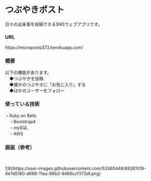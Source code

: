 # つぶやきポスト
日々の出来事を投稿できるSNSウェブアプリです。
<h3>URL</h3>
https://microposts373.herokuapp.com/
<h3>概要</h3>
以下の機能があります。
</br>　◆つぶやきを投稿
</br>　◆誰かのつぶやきに「お気に入り」する
</br>　◆ほかのユーザーをフォロー
<h3>使っている技術</h3>
・Ruby on Rails
</br>　・Bootstrap4
</br>　・mySQL
</br>　・AWS
</br>
<h3>画面（参考）</h3>
</br></br>
![9](https://user-images.githubusercontent.com/53360448/89261019-4e7d5180-d668-11ea-89b3-8466ccf372df.png)

